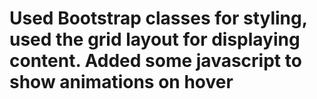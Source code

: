# Used Bootstrap classes for styling, used the grid layout for displaying content. Added some javascript to show animations on hover
